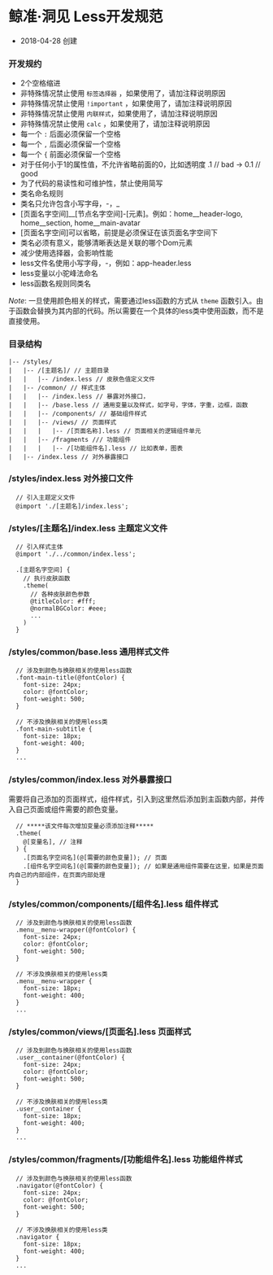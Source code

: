 # 鲸准·洞见 Less开发规范

- 2018-04-28 创建

### 开发规约

- 2个空格缩进
- 非特殊情况禁止使用 `标签选择器` ，如果使用了，请加注释说明原因
- 非特殊情况禁止使用 `!important` ，如果使用了，请加注释说明原因
- 非特殊情况禁止使用 `内联样式`，如果使用了，请加注释说明原因
- 非特殊情况禁止使用 `calc` ，如果使用了，请加注释说明原因
- 每一个 `:` 后面必须保留一个空格
- 每一个 `,` 后面必须保留一个空格
- 每一个 `{` 前面必须保留一个空格
- 对于任何小于1的属性值，不允许省略前面的0，比如透明度 .1 // bad -> 0.1 // good
- 为了代码的易读性和可维护性，禁止使用简写
- 类名命名规则
 - 类名只允许包含小写字母，-，_
 - [页面名字空间]\__[节点名字空间]-[元素]。例如：home\__header-logo, home\__section, home\__main-avatar
 - [页面名字空间]可以省略，前提是必须保证在该页面名字空间下
 - 类名必须有意义，能够清晰表达是关联的哪个Dom元素
- 减少使用选择器，会影响性能
- less文件名使用小写字母，-，例如：app-header.less
- less变量以小驼峰法命名
- less函数名规则同类名

*Note*: 一旦使用颜色相关的样式，需要通过less函数的方式从 `theme` 函数引入。由于函数会替换为其内部的代码。所以需要在一个具体的less类中使用函数，而不是直接使用。

### 目录结构

```hash
|-- /styles/
|   |-- /[主题名]/ // 主题目录
|   |   |-- /index.less // 皮肤色值定义文件
|   |-- /common/ // 样式主体
|   |   |-- /index.less // 暴露对外接口，
|   |   |-- /base.less // 通用变量以及样式，如字号，字体，字重，边框，函数
|   |   |-- /components/ // 基础组件样式
|   |   |-- /views/ // 页面样式
|   |   |   |-- /[页面名称].less // 页面相关的逻辑组件单元
|   |   |-- /fragments /// 功能组件
|   |   |   |-- /[功能组件名].less // 比如表单，图表
|   |-- /index.less // 对外暴露接口
```

### /styles/index.less 对外接口文件

```less
  // 引入主题定义文件
  @import './[主题名]/index.less';
```

### /styles/[主题名]/index.less 主题定义文件

```less
  // 引入样式主体
  @import './../common/index.less';

  .[主题名字空间] {
    // 执行皮肤函数
    .theme(
      // 各种皮肤颜色参数
      @titleColor: #fff;
      @normalBGColor: #eee;
      ...
    )
  }
```

### /styles/common/base.less 通用样式文件

```less
  // 涉及到颜色与换肤相关的使用less函数
  .font-main-title(@fontColor) {
    font-size: 24px;
    color: @fontColor;
    font-weight: 500;
  }

  // 不涉及换肤相关的使用less类
  .font-main-subtitle {
    font-size: 18px;
    font-weight: 400;
  }
  ...
```

### /styles/common/index.less 对外暴露接口
需要将自己添加的页面样式，组件样式，引入到这里然后添加到主函数内部，并传入自己页面或组件需要的颜色变量。

```less
  // *****该文件每次增加变量必须添加注释*****
  .theme(
    @[变量名], // 注释
  ) {
    .[页面名字空间名](@[需要的颜色变量]); // 页面
    .[组件名字空间名](@[需要的颜色变量]); // 如果是通用组件需要在这里，如果是页面内自己的内部组件，在页面内部处理
  }
```

### /styles/common/components/[组件名].less 组件样式

```less
  // 涉及到颜色与换肤相关的使用less函数
  .menu__menu-wrapper(@fontColor) {
    font-size: 24px;
    color: @fontColor;
    font-weight: 500;
  }

  // 不涉及换肤相关的使用less类
  .menu__menu-wrapper {
    font-size: 18px;
    font-weight: 400;
  }
  ...
```

### /styles/common/views/[页面名].less 页面样式

```less
  // 涉及到颜色与换肤相关的使用less函数
  .user__container(@fontColor) {
    font-size: 24px;
    color: @fontColor;
    font-weight: 500;
  }

  // 不涉及换肤相关的使用less类
  .user__container {
    font-size: 18px;
    font-weight: 400;
  }
  ...
```


### /styles/common/fragments/[功能组件名].less 功能组件样式

```less
  // 涉及到颜色与换肤相关的使用less函数
  .navigator(@fontColor) {
    font-size: 24px;
    color: @fontColor;
    font-weight: 500;
  }

  // 不涉及换肤相关的使用less类
  .navigator {
    font-size: 18px;
    font-weight: 400;
  }
  ...
```